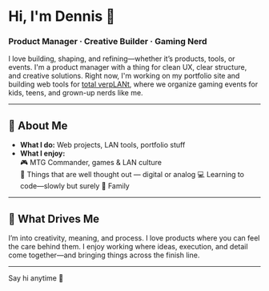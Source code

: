 # Hi, I'm Dennis 👋

### Product Manager · Creative Builder · Gaming Nerd

I love building, shaping, and refining—whether it’s products, tools, or events. I'm a product manager with a thing for clean UX, clear structure, and creative solutions. Right now, I'm working on my portfolio site and building web tools for [total verpLANt](https://total-verplant.de), where we organize gaming events for kids, teens, and grown-up nerds like me.

---

## 👾 About Me

- **What I do:** Web projects, LAN tools, portfolio stuff  
- **What I enjoy:**  
  🎮 MTG Commander, games & LAN culture  
  🧠 Things that are well thought out — digital or analog
  💻 Learning to code—slowly but surely
  🏡 Family

---

## 🌟 What Drives Me

I’m into creativity, meaning, and process. I love products where you can feel the care behind them. I enjoy working where ideas, execution, and detail come together—and bringing things across the finish line.


---

Say hi anytime 🚀
